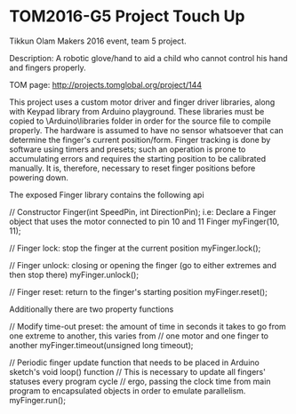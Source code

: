 # TOM2016-G5 Project Touch Up
Tikkun Olam Makers 2016 event, team 5 project.

Description: A robotic glove/hand to aid a child who cannot control his hand and fingers properly.

TOM page: http://projects.tomglobal.org/project/144

This project uses a custom motor driver and finger driver libraries, along with Keypad library from Arduino playground. These libraries must be copied to \Arduino\libraries folder in order for the source file to compile properly. The hardware is assumed to have no sensor whatsoever that can determine the finger's current position/form. Finger tracking is done by software using timers and presets; such an operation is prone to accumulating errors and requires the starting position to be calibrated manually. It is, therefore, necessary to reset finger positions before powering down.

The exposed Finger library contains the following api

  // Constructor
  Finger(int SpeedPin, int DirectionPin);
    i.e: Declare a Finger object that uses the motor connected to pin 10 and 11
      Finger myFinger(10, 11);
  
  // Finger lock: stop the finger at the current position
  myFinger.lock();
  
  // Finger unlock: closing or opening the finger (go to either extremes and then stop there)
  myFinger.unlock();
  
  // Finger reset: return to the finger's starting position
  myFinger.reset();

Additionally there are two property functions

  // Modify time-out preset: the amount of time in seconds it takes to go from one extreme to another, this varies from
  // one motor and one finger to another
  myFinger.timeout(unsigned long timeout);
  
  // Periodic finger update function that needs to be placed in Arduino sketch's void loop() function
  // This is necessary to update all fingers' statuses every program cycle
  // ergo, passing the clock time from main program to encapsulated objects in order to emulate parallelism.
  myFinger.run();
  
